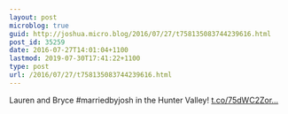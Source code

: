 ```yaml
---
layout: post
microblog: true
guid: http://joshua.micro.blog/2016/07/27/t758135083744239616.html
post_id: 35259
date: 2016-07-27T14:01:04+1100
lastmod: 2019-07-30T17:41:22+1100
type: post
url: /2016/07/27/t758135083744239616.html
---
```

Lauren and Bryce #marriedbyjosh in the Hunter Valley! [t.co/75dWC2Zor...](https://t.co/75dWC2ZorP)
